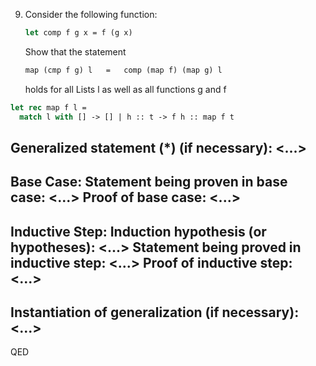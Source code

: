 9. Consider the following function:

   ```ocaml
   let comp f g x = f (g x)
   ```

   Show that the statement

    ```ocaml
    map (cmp f g) l   =   comp (map f) (map g) l
    ```

    holds for all Lists l as well as all functions g and f

```ocaml
let rec map f l =
  match l with [] -> [] | h :: t -> f h :: map f t
  ```

Generalized statement (*) (if necessary): <...>
---
Base Case:
Statement being proven in base case: <...>
Proof of base case:
<...>
---
Inductive Step:
Induction hypothesis (or hypotheses): <...>
Statement being proved in inductive step: <...>
Proof of inductive step:
<...>
---
Instantiation of generalization (if necessary):
<...>
---
QED